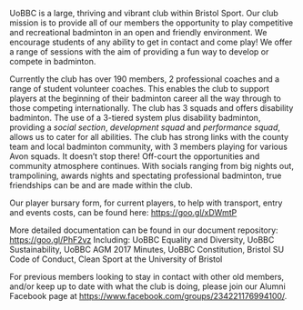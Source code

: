 UoBBC is a large, thriving and vibrant club within Bristol Sport. Our club mission is to provide all of our members the opportunity to play competitive and recreational badminton in an open and friendly environment. We encourage students of any ability to get in contact and come play! We offer a range of sessions with the aim of providing a fun way to develop or compete in badminton.

Currently the club has over 190 members, 2 professional coaches and a range of student volunteer coaches. This enables the club to support players at the beginning of their badminton career all the way through to those competing internationally. The club has 3 squads and offers disability badminton. The use of a 3-tiered system plus disability badminton, providing a *social section*, *development squad* and *performance squad*, allows us to cater for all abilities. The club has strong links with the county team and local badminton community, with 3 members playing for various Avon squads. It doesn’t stop there! Off-court the opportunities and community atmosphere continues. With socials ranging from big nights out, trampolining, awards nights and spectating professional badminton, true friendships can be and are made within the club. 

Our player bursary form, for current players, to help with transport, entry and events costs, can be found here: https://goo.gl/xDWmtP

More detailed documentation can be found in our document repository: https://goo.gl/PhF2vz 
Including: UoBBC Equality and Diversity, UoBBC Sustainability, UoBBC AGM 2017 Minutes, UoBBC Constitution, Bristol SU Code of Conduct, Clean Sport at the University of Bristol

For previous members looking to stay in contact with other old members, and/or keep up to date with what the club is doing, please join our Alumni Facebook page at https://www.facebook.com/groups/234221176994100/.  

